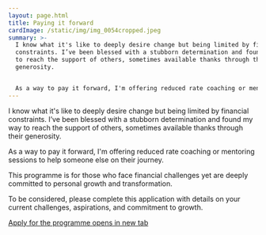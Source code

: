 ```yaml
---
layout: page.html
title: Paying it forward
cardImage: /static/img/img_0054cropped.jpeg
summary: >-
  I know what it's like to deeply desire change but being limited by financial
  constraints. I’ve been blessed with a stubborn determination and found my way
  to reach the support of others, sometimes available thanks through their
  generosity. 


  As a way to pay it forward, I'm offering reduced rate coaching or mentoring sessions to help someone else on their journey.
---
```

I know what it's like to deeply desire change but being limited by financial constraints. I’ve been blessed with a stubborn determination and found my way to reach the support of others, sometimes available thanks through their generosity. 

As a way to pay it forward, I'm offering reduced rate coaching or mentoring sessions to help someone else on their journey.

This programme is for those who face financial challenges yet are deeply committed to personal growth and transformation.

To be considered, please complete this application with details on your current challenges, aspirations, and commitment to growth.

<a href="<https://docs.google.com/forms/d/e/1FAIpQLSdx71PoRmZ4WMGHAjoHBjKlFuL-8q97cH7qlyvW7dYaXjNKNg/viewform>" class="btn" target="_blank" rel="noopener noreferrer">Apply for the programme <span class="sr-only">opens in new tab</span></a>
